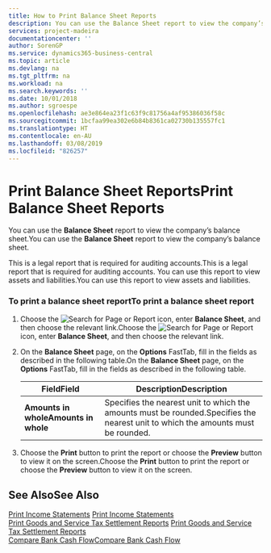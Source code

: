 ```yaml
---
title: How to Print Balance Sheet Reports
description: You can use the Balance Sheet report to view the company’s balance sheet.
services: project-madeira
documentationcenter: ''
author: SorenGP
ms.service: dynamics365-business-central
ms.topic: article
ms.devlang: na
ms.tgt_pltfrm: na
ms.workload: na
ms.search.keywords: ''
ms.date: 10/01/2018
ms.author: sgroespe
ms.openlocfilehash: ae3e864ea23f1c63f9c81756a4af95386036f58c
ms.sourcegitcommit: 1bcfaa99ea302e6b84b8361ca02730b135557fc1
ms.translationtype: HT
ms.contentlocale: en-AU
ms.lasthandoff: 03/08/2019
ms.locfileid: "826257"
---
```

# <a name="print-balance-sheet-reports"></a><span data-ttu-id="e5afc-103">Print Balance Sheet Reports</span><span class="sxs-lookup"><span data-stu-id="e5afc-103">Print Balance Sheet Reports</span></span>
<span data-ttu-id="e5afc-104">You can use the **Balance Sheet** report to view the company’s balance sheet.</span><span class="sxs-lookup"><span data-stu-id="e5afc-104">You can use the **Balance Sheet** report to view the company’s balance sheet.</span></span>  

 <span data-ttu-id="e5afc-105">This is a legal report that is required for auditing accounts.</span><span class="sxs-lookup"><span data-stu-id="e5afc-105">This is a legal report that is required for auditing accounts.</span></span> <span data-ttu-id="e5afc-106">You can use this report to view assets and liabilities.</span><span class="sxs-lookup"><span data-stu-id="e5afc-106">You can use this report to view assets and liabilities.</span></span>  

### <a name="to-print-a-balance-sheet-report"></a><span data-ttu-id="e5afc-107">To print a balance sheet report</span><span class="sxs-lookup"><span data-stu-id="e5afc-107">To print a balance sheet report</span></span>  

1.  <span data-ttu-id="e5afc-108">Choose the ![Search for Page or Report](../../media/ui-search/search_small.png "Search for Page or Report icon") icon, enter **Balance Sheet**, and then choose the relevant link.</span><span class="sxs-lookup"><span data-stu-id="e5afc-108">Choose the ![Search for Page or Report](../../media/ui-search/search_small.png "Search for Page or Report icon") icon, enter **Balance Sheet**, and then choose the relevant link.</span></span>  

2.  <span data-ttu-id="e5afc-109">On the **Balance Sheet** page, on the **Options** FastTab, fill in the fields as described in the following table.</span><span class="sxs-lookup"><span data-stu-id="e5afc-109">On the **Balance Sheet** page, on the **Options** FastTab, fill in the fields as described in the following table.</span></span>  

    |<span data-ttu-id="e5afc-110">Field</span><span class="sxs-lookup"><span data-stu-id="e5afc-110">Field</span></span>|<span data-ttu-id="e5afc-111">Description</span><span class="sxs-lookup"><span data-stu-id="e5afc-111">Description</span></span>|  
    |---------------------------------|---------------------------------------|  
    |<span data-ttu-id="e5afc-112">**Amounts in whole**</span><span class="sxs-lookup"><span data-stu-id="e5afc-112">**Amounts in whole**</span></span>|<span data-ttu-id="e5afc-113">Specifies the nearest unit to which the amounts must be rounded.</span><span class="sxs-lookup"><span data-stu-id="e5afc-113">Specifies the nearest unit to which the amounts must be rounded.</span></span>|  

3.  <span data-ttu-id="e5afc-114">Choose the **Print** button to print the report or choose the **Preview** button to view it on the screen.</span><span class="sxs-lookup"><span data-stu-id="e5afc-114">Choose the **Print** button to print the report or choose the **Preview** button to view it on the screen.</span></span>  

## <a name="see-also"></a><span data-ttu-id="e5afc-115">See Also</span><span class="sxs-lookup"><span data-stu-id="e5afc-115">See Also</span></span>  
 <span data-ttu-id="e5afc-116">[Print Income Statements](how-to-print-income-statements.md) </span><span class="sxs-lookup"><span data-stu-id="e5afc-116">[Print Income Statements](how-to-print-income-statements.md) </span></span>  
 <span data-ttu-id="e5afc-117">[Print Goods and Service Tax Settlement Reports](how-to-print-goods-and-service-tax-settlement-reports.md) </span><span class="sxs-lookup"><span data-stu-id="e5afc-117">[Print Goods and Service Tax Settlement Reports](how-to-print-goods-and-service-tax-settlement-reports.md) </span></span>  
 [<span data-ttu-id="e5afc-118">Compare Bank Cash Flow</span><span class="sxs-lookup"><span data-stu-id="e5afc-118">Compare Bank Cash Flow</span></span>](how-to-compare-bank-cash-flow.md)
